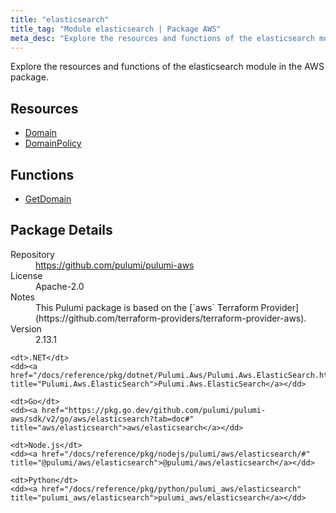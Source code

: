 ```yaml
---
title: "elasticsearch"
title_tag: "Module elasticsearch | Package AWS"
meta_desc: "Explore the resources and functions of the elasticsearch module in the AWS package."
---
```


<!-- WARNING: this file was generated by Pulumi Docs Generator. -->
<!-- Do not edit by hand unless you're certain you know what you are doing! -->

Explore the resources and functions of the elasticsearch module in the AWS package.

<h2 id="resources">Resources</h2>
<ul class="api">
    <li><a href="domain" title="Domain"><span class="symbol resource"></span>Domain</a></li>
    <li><a href="domainpolicy" title="DomainPolicy"><span class="symbol resource"></span>DomainPolicy</a></li>
</ul>

<h2 id="functions">Functions</h2>
<ul class="api">
    <li><a href="getdomain" title="GetDomain"><span class="symbol function"></span>GetDomain</a></li>
</ul>

<h2 id="package-details">Package Details</h2>
<dl class="package-details">
	<dt>Repository</dt>
	<dd><a href="https://github.com/pulumi/pulumi-aws">https://github.com/pulumi/pulumi-aws</a></dd>
	<dt>License</dt>
	<dd>Apache-2.0</dd>
	<dt>Notes</dt>
	<dd>This Pulumi package is based on the [`aws` Terraform Provider](https://github.com/terraform-providers/terraform-provider-aws).</dd>
	<dt>Version</dt>
	<dd>2.13.1</dd>
</dl>



<dl class="tabular">

    <dt>.NET</dt>
    <dd><a href="/docs/reference/pkg/dotnet/Pulumi.Aws/Pulumi.Aws.ElasticSearch.html" title="Pulumi.Aws.ElasticSearch">Pulumi.Aws.ElasticSearch</a></dd>

    <dt>Go</dt>
    <dd><a href="https://pkg.go.dev/github.com/pulumi/pulumi-aws/sdk/v2/go/aws/elasticsearch?tab=doc#" title="aws/elasticsearch">aws/elasticsearch</a></dd>

    <dt>Node.js</dt>
    <dd><a href="/docs/reference/pkg/nodejs/pulumi/aws/elasticsearch/#" title="@pulumi/aws/elasticsearch">@pulumi/aws/elasticsearch</a></dd>

    <dt>Python</dt>
    <dd><a href="/docs/reference/pkg/python/pulumi_aws/elasticsearch" title="pulumi_aws/elasticsearch">pulumi_aws/elasticsearch</a></dd>

</dl>

